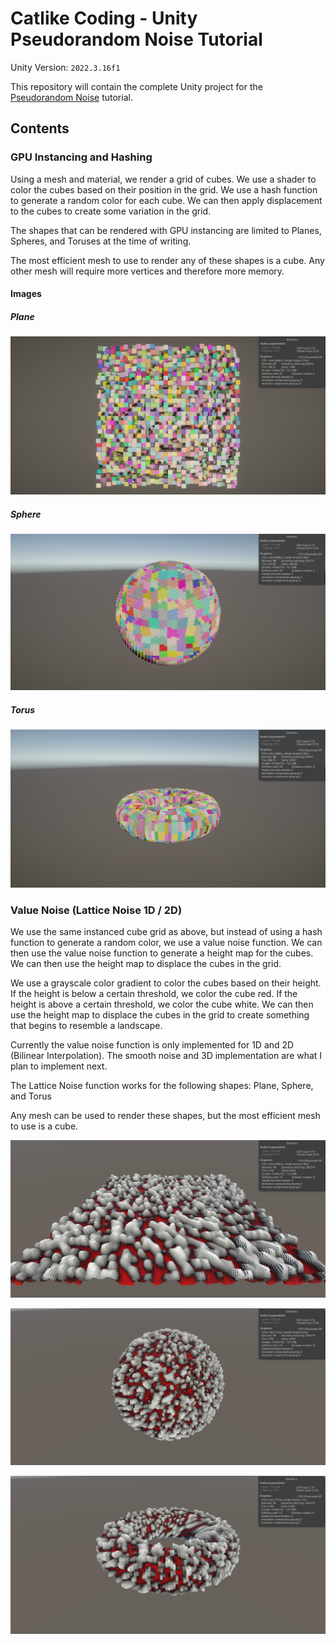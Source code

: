 # Catlike Coding - Unity Pseudorandom Noise Tutorial

Unity Version: `2022.3.16f1`

This repository will contain the complete Unity project for the [Pseudorandom Noise](https://catlikecoding.com/unity/tutorials/pseudorandom-noise/value-noise/) tutorial.

## Contents

### GPU Instancing and Hashing

Using a mesh and material, we render a grid of cubes. We use a shader to color the cubes based on their position in the grid. We use a hash function to generate a random color for each cube. We can then apply displacement to the cubes to create some variation in the grid.

The shapes that can be rendered with GPU instancing are limited to Planes, Spheres, and Toruses at the time of writing. 

The most efficient mesh to use to render any of these shapes is a cube. Any other mesh will require more vertices and therefore more memory.

#### Images

##### Plane

![plane](Images/Hashing/Plane.png)

##### Sphere

![Sphere](Images/Hashing/Sphere.png)

##### Torus

![Torus](Images/Hashing/Torus.png)

### Value Noise (Lattice Noise 1D / 2D)

We use the same instanced cube grid as above, but instead of using a hash function to generate a random color, we use a value noise function. We can then use the value noise function to generate a height map for the cubes. We can then use the height map to displace the cubes in the grid.

We use a grayscale color gradient to color the cubes based on their height. If the height is below a certain threshold, we color the cube red. If the height is above a certain threshold, we color the cube white. We can then use the height map to displace the cubes in the grid to create something that begins to resemble a landscape.

Currently the value noise function is only implemented for 1D and 2D (Bilinear Interpolation). The smooth noise and 3D implementation are what I plan to implement next.

The Lattice Noise function works for the following shapes: Plane, Sphere, and Torus

Any mesh can be used to render these shapes, but the most efficient mesh to use is a cube.

![Plane](images/Lattice/Plane%202D.png)

![Sphere](images/Lattice/Sphere%202D.png)

![Torus](images/Lattice/Torus%202D.png)